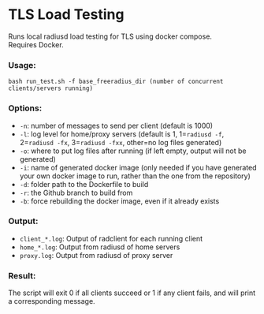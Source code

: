# TLS Load Testing

Runs local radiusd load testing for TLS using docker compose.  
Requires Docker.  
### Usage:  
`bash run_test.sh -f base_freeradius_dir (number of concurrent clients/servers running)`  
### Options:  
- `-n`: number of messages to send per client (default is 1000)
- `-l`: log level for home/proxy servers (default is 1, 1=`radiusd -f`, 2=`radiusd -fx`, 3=`radiusd -fxx`, other=no log files generated)
- `-o`: where to put log files after running (if left empty, output will not be generated)
- `-i`: name of generated docker image (only needed if you have generated your own docker image to run, rather than the one from the repository)
- `-d`: folder path to the Dockerfile to build
- `-r`: the Github branch to build from
- `-b`: force rebuilding the docker image, even if it already exists
 
### Output:  
- `client_*.log`: Output of radclient for each running client
- `home_*.log`: Output from radiusd of home servers
- `proxy.log`: Output from radiusd of proxy server

### Result:
The script will exit 0 if all clients succeed or 1 if any client fails, and will print a corresponding message.  
